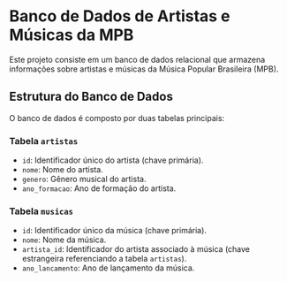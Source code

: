 # Banco de Dados de Artistas e Músicas da MPB

Este projeto consiste em um banco de dados relacional que armazena informações sobre artistas e músicas da Música Popular Brasileira (MPB).

## Estrutura do Banco de Dados

O banco de dados é composto por duas tabelas principais:

### Tabela `artistas`

- `id`: Identificador único do artista (chave primária).
- `nome`: Nome do artista.
- `genero`: Gênero musical do artista.
- `ano_formacao`: Ano de formação do artista.

### Tabela `musicas`

- `id`: Identificador único da música (chave primária).
- `nome`: Nome da música.
- `artista_id`: Identificador do artista associado à música (chave estrangeira referenciando a tabela `artistas`).
- `ano_lancamento`: Ano de lançamento da música.
